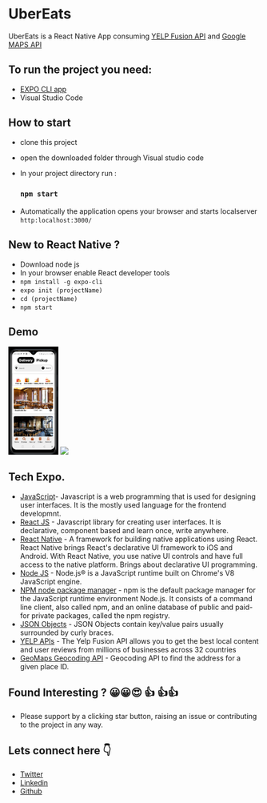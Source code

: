 
# UberEats
UberEats is a React Native App consuming [YELP Fusion API](https://www.yelp.com/fusion) and [Google MAPS API](https://developers.google.com/maps/documentation/places/web-service/autocomplete)

## To run the project you need:
   - [EXPO CLI app](https://play.google.com/store/apps/details?id=host.exp.exponent&hl=en&gl=US)
   - Visual Studio Code

## How to start
- clone this project
- open the downloaded folder through Visual studio code
- In your project directory run : 
    ###  `npm start`
    
- Automatically the application opens your browser and starts localserver `http:localhost:3000/`

## New to React Native ?
- Download node js
- In your browser enable React developer tools
- `npm install -g expo-cli`
- `expo init (projectName)`
- `cd (projectName)`
- `npm start`

## Demo
<p float ="left">

<img src="Screenshot_20220730-022149.jpg" width="100"/>

<img src="/Screenshot_20200325-202320.jpg" width="100"/>

</p>



## Tech Expo.
- [JavaScript](https://developer.mozilla.org/en-US/docs/Web/JavaScript)- Javascript is a web programming that is used for designing user interfaces. It is the mostly used language for the frontend developmnt.
- [React JS](https://reactjs.org) - Javascript library for creating user interfaces. It is declarative, component based and learn once, write anywhere.
- [React Native](https://reactnative.dev/) - A framework for building native applications using React. React Native brings React's declarative UI framework to iOS and Android. With React Native, you use native UI controls and have full access to the native platform. Brings about declarative UI programming.
- [Node JS](https://nodejs.org) - Node.js® is a JavaScript runtime built on Chrome's V8 JavaScript engine.
- [NPM node package manager](https://www.npmjs.com/) - npm is the default package manager for the JavaScript runtime environment Node.js. It consists of a command line client, also called npm, and an online database of public and paid-for private packages, called the npm registry.
- [JSON Objects](https://www.w3schools.com/js/js_json_objects.asp) - JSON Objects contain key/value pairs usually surrounded by curly braces.
- [YELP APIs](https://fusion.yelp.com/) - The Yelp Fusion API allows you to get the best local content and user reviews from millions of businesses across 32 countries
- [GeoMaps Geocoding API](https://developers.google.com/maps/documentation/geocoding/overview) - Geocoding API to find the address for a given place ID.

## Found Interesting ? 😀😀😍 👍 👍👍
- Please support by a clicking star button, raising an issue or contributing to the project in any way.

 ## Lets connect here 👇
 - [Twitter](https://twitter.com/_stephenmuindi)
 - [Linkedin](https://www.linkedin.com/in/stephen-muindi-3a31741a0/)
 - [Github](https://github.com/MuindiStephen)

